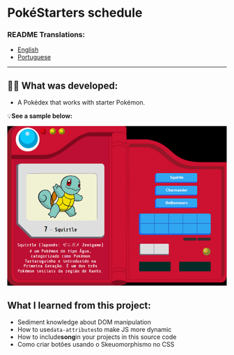 # PokéStarters schedule

### README Translations:

-   [English](/README.en.md)
-   [Portuguese](/README.md)

* * *

## 👨‍💻 What was developed:

-   A Pokédex that works with starter Pokémon.

:bulb:**See a sample below:**

![project sample](./sample.gif)

## What I learned from this project:

-   Sediment knowledge about DOM manipulation
-   How to use`data-attributes`to make JS more dynamic
-   How to include**song**in your projects in this source code
-   Como criar botões usando o Skeuomorphismo no CSS
